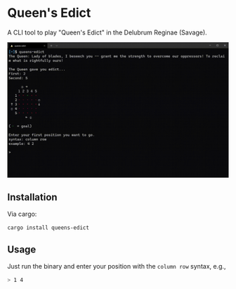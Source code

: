 # Queen's Edict

A CLI tool to play "Queen's Edict" in the Delubrum Reginae (Savage).

![Queen's Edict Demo](./assets/demo.gif)

## Installation

Via cargo:

```
cargo install queens-edict
```

## Usage

Just run the binary and enter your position with the `column row` syntax, e.g.,

```sh
> 1 4
```



